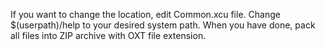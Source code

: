 
If you want to change the location, edit Common.xcu file.
Change $(userpath)/help to your desired system path. 
When you have done, pack all files into ZIP archive with 
OXT file extension.
